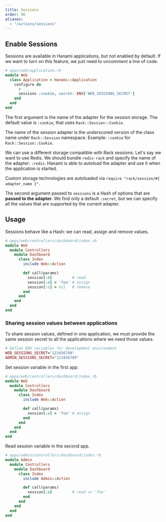 ```yaml
---
title: Sessions
order: 90
aliases:
  - "/actions/sessions"
---
```


## Enable Sessions

Sessions are available in Hanami applications, but not enabled by default.
If we want to turn on this feature, we just need to uncomment a line of code.

```ruby
# apps/web/application.rb
module Web
  class Application < Hanami::Application
    configure do
      # ...
      sessions :cookie, secret: ENV['WEB_SESSIONS_SECRET']
    end
  end
end
```

The first argument is the name of the adapter for the session storage.
The default value is `:cookie`, that uses `Rack::Session::Cookie`.

<p class="convention">
The name of the session adapter is the underscored version of the class name under <code>Rack::Session</code> namespace.
Example: <code>:cookie</code> for <code>Rack::Session::Cookie</code>.
</p>

We can use a different storage compatible with Rack sessions.
Let's say we want to use Redis. We should bundle `redis-rack` and specify the name of the adapter: `:redis`.
Hanami is able to autoload the adapter and use it when the application is started.

<p class="convention">
Custom storage technologies are autoloaded via <code>require "rack/session/#{ adapter_name }"</code>.
</p>

The second argument passed to `sessions` is a Hash of options that are **passed to the adapter**.
We find only a default `:secret`, but we can specify all the values that are supported by the current adapter.

## Usage

Sessions behave like a Hash: we can read, assign and remove values.

```ruby
# apps/web/controllers/dashboard/index.rb
module Web
  module Controllers
    module Dashboard
      class Index
        include Web::Action

        def call(params)
          session[:b]         # read
          session[:a] = 'foo' # assign
          session[:c] = nil   # remove
        end
      end
    end
  end
end
```
### Sharing session values between applications

To share session values, defined in one application, we must provide the same session secret to all the applications where we need those values.

```ruby
# Define ENV variables for development environment
WEB_SESSIONS_SECRET="123456789"
ADMIN_SESSIONS_SECRET="123456789"
```

Set session variable in the first app.

```ruby
# apps/web/controllers/dashboard/index.rb
module Web
  module Controllers
    module Dashboard
      class Index
        include Web::Action

        def call(params)
          session[:a] = 'foo' # assign
        end
      end
    end
  end
end
```

Read session variable in the second app.

```ruby
# apps/admin/controllers/dashboard/index.rb
module Admin
  module Controllers
    module Dashboard
      class Index
        include Admin::Action

        def call(params)
          session[:a]         # read => 'foo'
        end
      end
    end
  end
end
```
